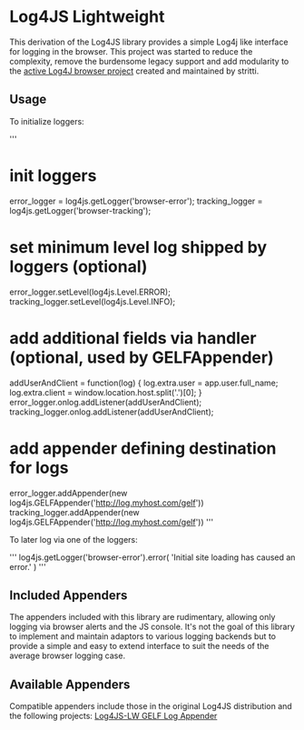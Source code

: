 # Log4JS Lightweight 

This derivation of the Log4JS library provides a simple Log4j like interface for logging in the browser.
This project was started to reduce the complexity, remove the burdensome legacy support and add modularity to 
the [active Log4J browser project](https://github.com/stritti/log4js) created and maintained by stritti.

## Usage

To initialize loggers:

'''
# init loggers
error_logger = log4js.getLogger('browser-error');
tracking_logger = log4js.getLogger('browser-tracking');

# set minimum level log shipped by loggers (optional)
error_logger.setLevel(log4js.Level.ERROR);
tracking_logger.setLevel(log4js.Level.INFO);

# add additional fields via handler (optional, used by GELFAppender)
addUserAndClient = function(log) {
  log.extra.user = app.user.full_name;
  log.extra.client = window.location.host.split('.')[0];
}
error_logger.onlog.addListener(addUserAndClient);
tracking_logger.onlog.addListener(addUserAndClient);

# add appender defining destination for logs
error_logger.addAppender(new log4js.GELFAppender('http://log.myhost.com/gelf'))
tracking_logger.addAppender(new log4js.GELFAppender('http://log.myhost.com/gelf'))
'''

To later log via one of the loggers:

'''
log4js.getLogger('browser-error').error(
    'Initial site loading has caused an error.'
)
'''

## Included Appenders

The appenders included with this library are rudimentary, allowing only logging via browser alerts and the JS console.
It's not the goal of this library to implement and maintain adaptors to various logging backends but to provide a simple
and easy to extend interface to suit the needs of the average browser logging case.

## Available Appenders

Compatible appenders include those in the original Log4JS distribution and the following projects:
[Log4JS-LW GELF Log Appender](https://github.com/nlundquist/log4js-gelf-appender)

